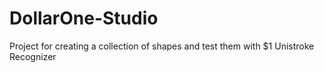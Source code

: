 # DollarOne-Studio
Project for creating a collection of shapes and test them with $1 Unistroke Recognizer
